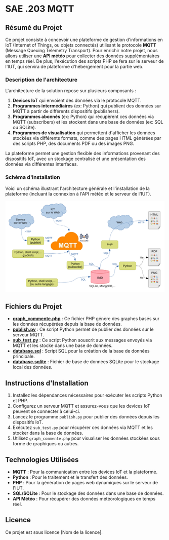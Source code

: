 # SAE .203 MQTT

## Résumé du Projet

Ce projet consiste à concevoir une plateforme de gestion d'informations en IoT (Internet of Things, ou objets connectés) utilisant le protocole **MQTT** (Message Queuing Telemetry Transport). Pour enrichir notre projet, nous allons utiliser une **API météo** pour collecter des données supplémentaires en temps réel. De plus, l'exécution des scripts PHP se fera sur le serveur de l'IUT, qui servira de plateforme d'hébergement pour la partie web.

### Description de l'architecture

L'architecture de la solution repose sur plusieurs composants :

1. **Devices IoT** qui envoient des données via le protocole MQTT.
2. **Programmes intermédiaires** (ex: Python) qui publient des données sur MQTT à partir de différents dispositifs (publishers).
3. **Programmes abonnés** (ex: Python) qui récupèrent ces données via MQTT (subscribers) et les stockent dans une base de données (ex: SQL ou SQLite).
4. **Programmes de visualisation** qui permettent d'afficher les données stockées via différents formats, comme des pages HTML générées par des scripts PHP, des documents PDF ou des images PNG.

La plateforme permet une gestion flexible des informations provenant des dispositifs IoT, avec un stockage centralisé et une présentation des données via différentes interfaces.

### Schéma d'Installation

Voici un schéma illustrant l'architecture générale et l'installation de la plateforme (incluant la connexion à l'API météo et le serveur de l'IUT).

![Schéma de l'Installation](schema_SAE.png)

## Fichiers du Projet

- **[graph_commente.php](chemin/vers/graph_commente.php)** : Ce fichier PHP génère des graphes basés sur les données récupérées depuis la base de données.
- **[publish.py](chemin/vers/publish.py)** : Ce script Python permet de publier des données sur le serveur MQTT.
- **[sub_test.py](chemin/vers/sub_test.py)** : Ce script Python souscrit aux messages envoyés via MQTT et les stocke dans une base de données.
- **[database.sql](chemin/vers/database.sql)** : Script SQL pour la création de la base de données principale.
- **[database.sqlite](chemin/vers/database.sqlite)** : Fichier de base de données SQLite pour le stockage local des données.

## Instructions d'Installation

1. Installez les dépendances nécessaires pour exécuter les scripts Python et PHP.
2. Configurez un serveur MQTT et assurez-vous que les devices IoT peuvent se connecter à celui-ci.
3. Lancez le programme `publish.py` pour publier des données depuis les dispositifs IoT.
4. Exécutez `sub_test.py` pour récupérer ces données via MQTT et les stocker dans la base de données.
5. Utilisez `graph_commente.php` pour visualiser les données stockées sous forme de graphiques ou autres.

## Technologies Utilisées

- **MQTT** : Pour la communication entre les devices IoT et la plateforme.
- **Python** : Pour le traitement et le transfert des données.
- **PHP** : Pour la génération de pages web dynamiques sur le serveur de l'IUT.
- **SQL/SQLite** : Pour le stockage des données dans une base de données.
- **API Météo** : Pour récupérer des données météorologiques en temps réel.

## Licence

Ce projet est sous licence [Nom de la licence].

